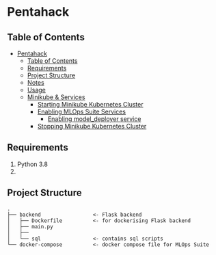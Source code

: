 # Pentahack

## Table of Contents
- [Pentahack](#Pentahack)
  - [Table of Contents](#table-of-contents)
  <!-- - [Project Overview](#project-overview) -->
  - [Requirements](#Requirements)
  - [Project Structure](#project-structure)
  - [Notes](#notes)
  <!-- - [Installation](#installation-/-usage) -->
  - [Usage](#usage)
  - [Minikube & Services](#minikube--services)
    - [Starting Minikube Kubernetes Cluster](#starting-minikube-kubernetes-cluster)
    - [Enabling MLOps Suite Services](#enabling-mlops-suite-services)
      - [Enabling model_deployer service](#enabling-model_deployer-service)
    - [Stopping Minikube Kubernetes Cluster](#stopping-minikube-kubernetes-cluster)

## Requirements
1. Python 3.8
2. 

## Project Structure
```
.
├── backend                 <- Flask backend
│   ├── Dockerfile          <- for dockerising Flask backend
│   ├── main.py
│   ├── 
│   └── sql                 <- contains sql scripts
└── docker-compose          <- docker compose file for MLOps Suite
```
